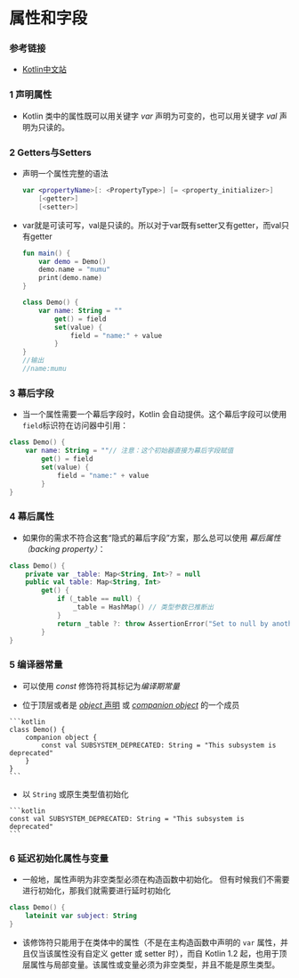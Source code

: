 # 属性和字段

### 参考链接

* [Kotlin中文站](https://www.kotlincn.net/docs/reference/basic-types.html)

### 1 声明属性

*  Kotlin 类中的属性既可以用关键字 *var* 声明为可变的，也可以用关键字 *val* 声明为只读的。 

### 2 Getters与Setters

* 声明一个属性完整的语法

  ```kotlin
  var <propertyName>[: <PropertyType>] [= <property_initializer>]
      [<getter>]
      [<setter>]
  ```

* var就是可读可写，val是只读的。所以对于var既有setter又有getter，而val只有getter

  ```kotlin
  fun main() {
      var demo = Demo()
      demo.name = "mumu"
      print(demo.name)
  }
  
  class Demo() {
      var name: String = ""
          get() = field
          set(value) {
              field = "name:" + value
          }
  }
  //输出
  //name:mumu
  ```

### 3 幕后字段

*  当一个属性需要一个幕后字段时，Kotlin 会自动提供。这个幕后字段可以使用`field`标识符在访问器中引用： 

  ```kotlin
  class Demo() {
      var name: String = ""// 注意：这个初始器直接为幕后字段赋值
          get() = field
          set(value) {
              field = "name:" + value
          }
  }
  ```


### 4 幕后属性

*  如果你的需求不符合这套“隐式的幕后字段”方案，那么总可以使用 *幕后属性（backing property）*： 

  ```kotlin
  class Demo() {
      private var _table: Map<String, Int>? = null
      public val table: Map<String, Int>
          get() {
              if (_table == null) {
                  _table = HashMap() // 类型参数已推断出
              }
              return _table ?: throw AssertionError("Set to null by another thread")
          }
  }
  ```

### 5 编译器常量

*  可以使用 *const* 修饰符将其标记为*编译期常量* 

  *  位于顶层或者是 [*object* 声明](https://www.kotlincn.net/docs/reference/object-declarations.html#对象声明) 或 [*companion object*](https://www.kotlincn.net/docs/reference/object-declarations.html#伴生对象) 的一个成员 

    ```kotlin
    class Demo() {
        companion object {
            const val SUBSYSTEM_DEPRECATED: String = "This subsystem is deprecated"
        }
    }
    ```

  *  以 `String` 或原生类型值初始化 

    ```kotlin
    const val SUBSYSTEM_DEPRECATED: String = "This subsystem is deprecated"
    ```

### 6 延迟初始化属性与变量

*  一般地，属性声明为非空类型必须在构造函数中初始化。 但有时候我们不需要进行初始化，那我们就需要进行延时初始化

  ```kotlin
  class Demo() {
      lateinit var subject: String
  }
  ```

*  该修饰符只能用于在类体中的属性（不是在主构造函数中声明的 `var` 属性，并且仅当该属性没有自定义 getter 或 setter 时），而自 Kotlin 1.2 起，也用于顶层属性与局部变量。该属性或变量必须为非空类型，并且不能是原生类型。 